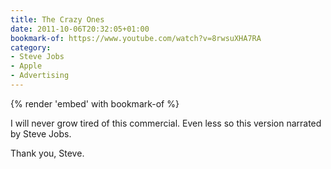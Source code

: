 ```yaml
---
title: The Crazy Ones
date: 2011-10-06T20:32:05+01:00
bookmark-of: https://www.youtube.com/watch?v=8rwsuXHA7RA
category:
- Steve Jobs
- Apple
- Advertising
---
```

{% render 'embed' with bookmark-of %}

I will never grow tired of this commercial. Even less so this version narrated by Steve Jobs.

Thank you, Steve.
